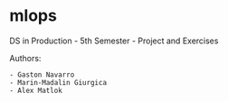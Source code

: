 # mlops
DS in Production - 5th Semester - Project and Exercises

Authors:

    - Gaston Navarro
    - Marin-Madalin Giurgica
    - Alex Matlok
